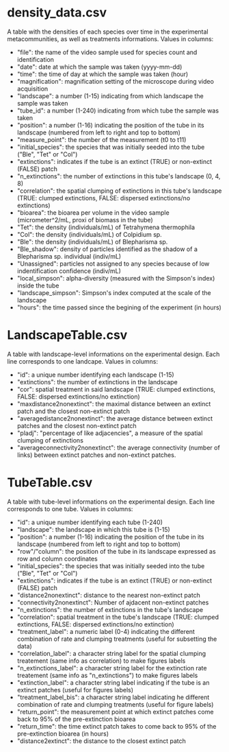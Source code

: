 
# density_data.csv
A table with the densities of each species over time in the experimental metacommunities, as well as treatments informations. Values in columns:

- "file": the name of the video sample used for species count and identification
- "date": date at which the sample was taken (yyyy-mm-dd)
- "time": the time of day at which the sample was taken (hour)
- "magnification": magnification setting of the microscope during video acquisition
- "landscape": a number (1-15) indicating from which landscape the sample was taken
- "tube_id": a number (1-240) indicating from which tube the sample was taken
- "position": a number (1-16) indicating the position of the tube in its landscape (numbered from left to right and top to bottom)
- "measure_point": the number of the measurement (t0 to t11)
- "initial_species": the species that was initially seeded into the tube ("Ble", "Tet" or "Col")
- "extinctions": indicates if the tube is an extinct (TRUE) or non-extinct (FALSE) patch
- "n_extinctions": the number of extinctions in this tube's landscape (0, 4, 8)
- "correlation": the spatial clumping of extinctions in this tube's landscape (TRUE: clumped extinctions, FALSE: dispersed extinctions/no extinctions)
- "bioarea": the bioarea per volume in the video sample (micrometer^2/mL, proxi of biomass in the tube)
- "Tet": the density (individuals/mL) of Tetrahymena thermophila
- "Col": the density (individuals/mL) of Colpidium sp.
- "Ble": the density (individuals/mL) of Blepharisma sp.
- "Ble_shadow": density of particles identified as the shadow of a Blepharisma sp. individual (indiv/mL)
- "Unassigned": particles not assigned to any species because of low indentification confidence (indiv/mL)
- "local_simpson": alpha-diversity (measured with the Simpson's index) inside the tube
- "landscape_simpson": Simpson's index computed at the scale of the landscape
- "hours": the time passed since the begining of the experiment (in hours)


# LandscapeTable.csv
A table with landscape-level informations on the experimental design. Each line corresponds to one landcape. Values in columns:

- "id": a unique number identifying each landscape (1-15)
- "extinctions": the number of extinctions in the landscape
- "cor": spatial treatment in said landscape (TRUE: clumped extinctions, FALSE: dispersed extinctions/no extinction)
- "maxdistance2nonextinct": the maximal distance between an extinct patch and the closest non-extinct patch
- "averagedistance2nonextinct": the average distance between extinct patches and the closest non-extinct patch
- "pladj": "percentage of like adjacencies", a measure of the spatial clumping of extinctions
- "averageconnectivity2nonextinct": the average connectivity (number of links) between extinct patches and non-extinct patches.

# TubeTable.csv
A table with tube-level informations on the experimental design. Each line corresponds to one tube. Values in columns:

- "id": a unique number identifying each tube (1-240)
- "landscape": the landscape in which this tube is (1-15)
- "position": a number (1-16) indicating the position of the tube in its landscape (numbered from left to right and top to bottom)
- "row"/"column": the position of the tube in its landscape expressed as row and column coordinates
- "initial_species": the species that was initially seeded into the tube ("Ble", "Tet" or "Col")
- "extinctions": indicates if the tube is an extinct (TRUE) or non-extinct (FALSE) patch
- "distance2nonextinct": distance to the nearest non-extinct patch
- "connectivity2nonextinct": Number of ajdacent non-extinct patches
- "n_extinctions": the number of extinctions in the tube's landscape
- "correlation": spatial treatment in the tube's landscape (TRUE: clumped extinctions, FALSE: dispersed extinctions/no extinction)
- "treatment_label": a numeric label (0-4) indicating the different combination of rate and clumping treatments (useful for subsetting the data)
- "correlation_label": a character string label for the spatial clumping treatement (same info as correlation) to make figures labels
- "n_extinctions_label": a character string label for the extinction rate treatement (same info as "n_extinctions") to make figures labels
- "extinction_label": a character string label indicating if the tube is an extinct patches (useful for figures labels)
- "treatment_label_bis": a character string label indicating he different combination of rate and clumping treatments (useful for figure labels)
- "return_point": the measurement point at which extinct patches come back to 95% of the pre-extinction bioarea
- "return_time": the time extinct patch takes to come back to 95% of the pre-extinction bioarea (in hours)
- "distance2extinct": the distance to the closest extinct patch



